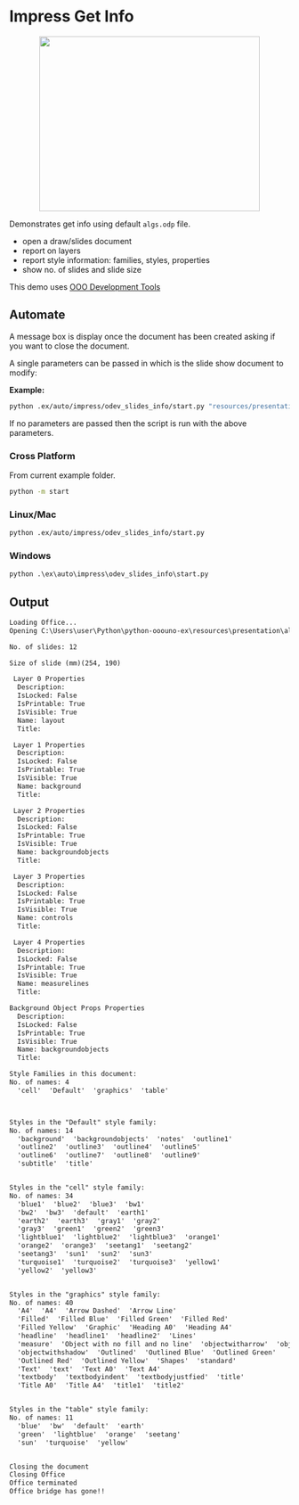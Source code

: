 # Impress Get Info

<p align="center">
    <img src="https://user-images.githubusercontent.com/4193389/198415603-a7ea1593-06a7-482f-b245-0933d0f5950d.png" width="396" height="314">
</p>


Demonstrates get info using default `algs.odp` file.

- open a draw/slides document
- report on layers
- report style information: families, styles, properties
- show no. of slides and slide size

This demo uses [OOO Development Tools]

## Automate

A message box is display once the document has been created asking if you want to close the document.

A single parameters can be passed in which is the slide show document to modify:

**Example:**

```sh
python .ex/auto/impress/odev_slides_info/start.py "resources/presentation/algs.odp"
```

If no parameters are passed then the script is run with the above parameters.

### Cross Platform

From current example folder.

```sh
python -m start
```

### Linux/Mac

```sh
python .ex/auto/impress/odev_slides_info/start.py
```

### Windows

```ps
python .\ex\auto\impress\odev_slides_info\start.py
```

## Output

```txt
Loading Office...
Opening C:\Users\user\Python\python-ooouno-ex\resources\presentation\algs.odp

No. of slides: 12

Size of slide (mm)(254, 190)

 Layer 0 Properties
  Description: 
  IsLocked: False
  IsPrintable: True
  IsVisible: True
  Name: layout
  Title: 

 Layer 1 Properties
  Description: 
  IsLocked: False
  IsPrintable: True
  IsVisible: True
  Name: background
  Title: 

 Layer 2 Properties
  Description: 
  IsLocked: False
  IsPrintable: True
  IsVisible: True
  Name: backgroundobjects
  Title: 

 Layer 3 Properties
  Description: 
  IsLocked: False
  IsPrintable: True
  IsVisible: True
  Name: controls
  Title: 

 Layer 4 Properties
  Description: 
  IsLocked: False
  IsPrintable: True
  IsVisible: True
  Name: measurelines
  Title: 

Background Object Props Properties
  Description: 
  IsLocked: False
  IsPrintable: True
  IsVisible: True
  Name: backgroundobjects
  Title: 

Style Families in this document:
No. of names: 4
  'cell'  'Default'  'graphics'  'table'



Styles in the "Default" style family:
No. of names: 14
  'background'  'backgroundobjects'  'notes'  'outline1'
  'outline2'  'outline3'  'outline4'  'outline5'
  'outline6'  'outline7'  'outline8'  'outline9'
  'subtitle'  'title'


Styles in the "cell" style family:
No. of names: 34
  'blue1'  'blue2'  'blue3'  'bw1'
  'bw2'  'bw3'  'default'  'earth1'
  'earth2'  'earth3'  'gray1'  'gray2'
  'gray3'  'green1'  'green2'  'green3'
  'lightblue1'  'lightblue2'  'lightblue3'  'orange1'
  'orange2'  'orange3'  'seetang1'  'seetang2'
  'seetang3'  'sun1'  'sun2'  'sun3'
  'turquoise1'  'turquoise2'  'turquoise3'  'yellow1'
  'yellow2'  'yellow3'


Styles in the "graphics" style family:
No. of names: 40
  'A4'  'A4'  'Arrow Dashed'  'Arrow Line'
  'Filled'  'Filled Blue'  'Filled Green'  'Filled Red'
  'Filled Yellow'  'Graphic'  'Heading A0'  'Heading A4'
  'headline'  'headline1'  'headline2'  'Lines'
  'measure'  'Object with no fill and no line'  'objectwitharrow'  'objectwithoutfill'
  'objectwithshadow'  'Outlined'  'Outlined Blue'  'Outlined Green'
  'Outlined Red'  'Outlined Yellow'  'Shapes'  'standard'
  'Text'  'text'  'Text A0'  'Text A4'
  'textbody'  'textbodyindent'  'textbodyjustfied'  'title'
  'Title A0'  'Title A4'  'title1'  'title2'


Styles in the "table" style family:
No. of names: 11
  'blue'  'bw'  'default'  'earth'
  'green'  'lightblue'  'orange'  'seetang'
  'sun'  'turquoise'  'yellow'


Closing the document
Closing Office
Office terminated
Office bridge has gone!!
```

[OOO Development Tools]: https://python-ooo-dev-tools.readthedocs.io/en/latest/